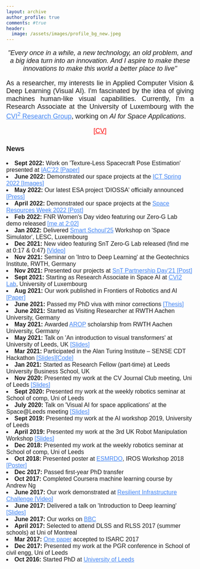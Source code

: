 ```yaml
---
layout: archive
author_profile: true
comments: #true
header:
  image: /assets/images/profile_bg_new.jpeg
---
```

<link rel="stylesheet" href="/assets/styles.css">

<!--------------------------------------------------------------------------------------------------------------------------->

<font face="Arial" size="4">

<p align="center">
<i>"Every once in a while, a new technology, an old problem, and a big idea turn into an innovation. And I aspire to make these innovations to make this world a better place to live" </i>
</p>

<p align="justify">
As a researcher, my interests lie in Applied Computer Vision & Deep Learning (Visual AI). I'm fascinated by the idea of giving machines human-like visual capabilities. Currently, I'm a Research Associate at the University of Luxembourg with the <a style="color: #4285F4" href="https://cvi2.uni.lu/" >CVI<sup>2</sup> Research Group</a>, working on <i>AI for Space Applications</i>.
</p>

<p align="center">
<a style="color: red" href="https://drive.google.com/file/d/1trqV9y6LJCD21eOSrWxYkHUgC9AHavJo/view?usp=sharing"> [CV] </a>
</p>

</font>

<!--------------------------------------------------------------------------------------------------------------------------->

<font face="Arial" size="3">
<p align="center">
<h3>News</h3>
<li><b>Sept 2022: </b> Work on 'Texture-Less Spacecraft Pose Estimation' presented at <a style="color: #4285F4" href="https://iac2022.org/">IAC'22</a><a style="color: #4285F4" href="https://orbilu.uni.lu/handle/10993/52590"> [Paper]</a></li> 
<li><b>June 2022: </b> Demonstrated our space projects at the <a style="color: #4285F4" href="https://www.ictspring.com/programme/the-programme/">ICT Spring 2022</a><a style="color: #4285F4" href="https://drive.google.com/file/d/1V0Gj6XYzEV9ebkR1WzPO5Hkj6xh9kC2Y/view?usp=share_link
"> [Images]</a></li>  
<li><b>May 2022: </b> Our latest ESA project 'DIOSSA' officially announced <a style="color: #4285F4" href="https://chronicle.lu/category/space/40850-luxembourg-space-start-up-lmo-uni-lu-awarded-esa-luximpulse-contract"> [Press]</a></li>  
<li><b>April 2022: </b> Demonstrated our space projects at the <a style="color: #4285F4" href="https://www.spaceresourcesweek.lu/space-resources-week-2022-past-editions">Space Resources Week 2022</a><a style="color: #4285F4" href="https://www.linkedin.com/posts/leopauly_space-projects-space-activity-6927571695171993601-edJM?utm_source=share&utm_medium=member_desktop"> [Post]</a></li>  
<li><b>Feb 2022: </b> FNR Women's Day video featuring our Zero-G Lab demo released <a style="color: #4285F4" href="https://youtu.be/wPcktxAR5ew?t=122">[me at 2:02]</a></li>  
<li><b>Jan 2022: </b> Delivered <a style="color: #4285F4" href="https://smartschoul2025.uni.lu/news/"> Smart Schoul'25</a> Workshop on 'Space Simulator', LESC, Luxembourg </li> 
<li><b>Dec 2021: </b> New video featuring SnT Zero-G Lab released (find me at 0:17 & 0:47) <a style="color: #4285F4" href="https://youtu.be/kFhv9fGXk8w?t=18">[Video]</a></li>  
<li><b>Nov 2021: </b> Seminar on 'Intro to Deep Learning' at the Geotechnics Institute, RWTH, Germany </li>  
<li><b>Nov 2021: </b> Presented our projects at <a style="color: #4285F4" href="https://www.youtube.com/watch?v=oKoQnM7YT4M&ab_channel=UniversityofLuxembourg">SnT Partnership Day'21 </a><a style="color: #4285F4" href="https://www.linkedin.com/posts/leopauly_cvi2-space-technology-activity-6870761829287641088-IXpA?utm_source=share&utm_medium=member_desktop">[Post]</a></li>
<li><b>Sept 2021: </b> Starting as Research Associate in Space AI at <a style="color: #4285F4" href="https://cvi2.uni.lu/">CVI2 Lab</a>, University of Luxembourg </li>  
<li><b>Aug 2021: </b> Our work published in Frontiers of Robotics and AI <a style="color: #4285F4" href="https://www.frontiersin.org/articles/10.3389/frobt.2021.686368/full">[Paper]</a></li>  
<li><b>June 2021: </b> Passed my PhD viva with minor corrections <a style="color: #4285F4" href="https://etheses.whiterose.ac.uk/29169/">[Thesis]</a></li>  
<li><b>June 2021: </b>Started as Visiting Researcher at RWTH Aachen University, Germany </li>
<li><b>May 2021: </b>Awarded  <a style="color: #4285F4" href="https://www.rwth-aachen.de/cms/root/Studium/Im-Studium/Stipendien-Foerderung/~fhgwb/Advanced-Research-Opportunities-Program/lidx/1/#:~:text=The%20goal%20of%20the%20Advanced,and%20intercultural%20trainings%20at%20RWTH.">AROP</a> scholarship from RWTH Aachen University, Germany </li>
<li><b>May 2021: </b> Talk on 'An introduction to visual transformers' at University of Leeds, UK <a style="color: #4285F4" href="https://lnkd.in/eyQvb9U">[Slides]</a></li>
<li><b>Mar 2021: </b>  Participated in the Alan Turing Institute – SENSE CDT Hackathon <a style="color: #4285F4" href="https://lnkd.in/dtaBPwi">[Slides]</a><a style="color: #4285F4" href="https://lnkd.in/dzTryn8">[Code]</a></li>
<li><b>Jan 2021: </b> Started as Research Fellow (part-time) at Leeds University Business School, UK</li>
<li><b>Nov 2020: </b> Presented my work at the CV Journal Club meeting, Uni of Leeds <a style="color: #4285F4" href="https://drive.google.com/file/d/1xizv0G04Ej49LZDm29QCi_tGjbAyUxzx/view?usp=sharing">[Slides]</a></li>
<li><b>Sept 2020: </b> Presented my work at the weekly robotics seminar at School of comp, Uni of Leeds</li>
<li><b>July 2020: </b> Talk on 'Visual AI for space applications' at the Space@Leeds meeting <a style="color: #4285F4" href="https://www.slideshare.net/leopauly/space-ai-237076852">[Slides]</a></li>
<li><b>Sept 2019: </b> Presented my work at the AI workshop 2019, University of Leeds</li>
<li><b>April 2019: </b> Presented my work at the 3rd UK Robot Manipulation Workshop <a style="color: #4285F4" href="https://drive.google.com/file/d/1G7T1UMQ6JdxZx8iTElhD9psxCYky10Wf/view?usp=sharing">[Slides]</a></li>
<li><b>Dec 2018: </b> Presented my work at the weekly robotics seminar at School of comp, Uni of Leeds</li>
<li><b>Oct 2018: </b> Presented poster at <a style="color: #4285F4" href="https://sites.google.com/view/objmani/home?authuser=0">ESMRDO</a>, IROS Workshop 2018<a style="color: #4285F4" href="https://drive.google.com/file/d/1i6jnQp3I4pwxO1XzQCDXnVosrDbI17Ew/view?usp=sharing" > [Poster]</a></li>
<li><b>Dec 2017: </b> Passed first-year PhD transfer</li>
<li><b>Oct 2017: </b> Completed Coursera machine learning course by Andrew Ng</li>
<li><b>June 2017: </b>Our work demonstrated at <a style="color: #4285F4" href="http://selfrepairingcities.com/outputs/robots-resilient-infrastructure/">Resilient Infrastructure Challenge</a><a style="color: #4285F4" href="https://www.youtube.com/watch?v=c5fLRL_gbmw
"> [Video]</a></li>
<li><b>June 2017: </b>Delivered a talk on 'Introduction to Deep learning' <a style="color: #4285F4" href="https://www.slideshare.net/leopauly/introduction-to-deep-learning-77045231
">[Slides]</a></li>

<li><b>June 2017: </b>Our works on <a style="color: #4285F4" href="https://www.bbc.co.uk/programmes/b08w1gqq">BBC</a></li>
<li><b>April 2017: </b> Selected to attend DLSS and RLSS 2017 (summer schools) at Uni of Montreal</li>
<li><b>Mar 2017: </b><a style="color: #4285F4" href="https://core.ac.uk/download/pdf/96765657.pdf"> One paper</a> accepted to ISARC 2017</li>
<li><b>Dec 2017: </b> Presented my work at the PGR conference in School of civil engg, Uni of Leeds</li>
<li><b>Oct 2016: </b> Started PhD at <a style="color: #4285F4" href="https://www.leeds.ac.uk/">University of Leeds </a></li>

</p>
</font>

<!--------------------------------------------------------------------------------------------------------------------------->
